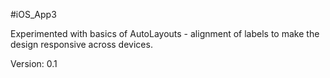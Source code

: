 #iOS_App3

Experimented with basics of AutoLayouts - alignment of labels to make the design responsive across devices.

Version: 0.1
